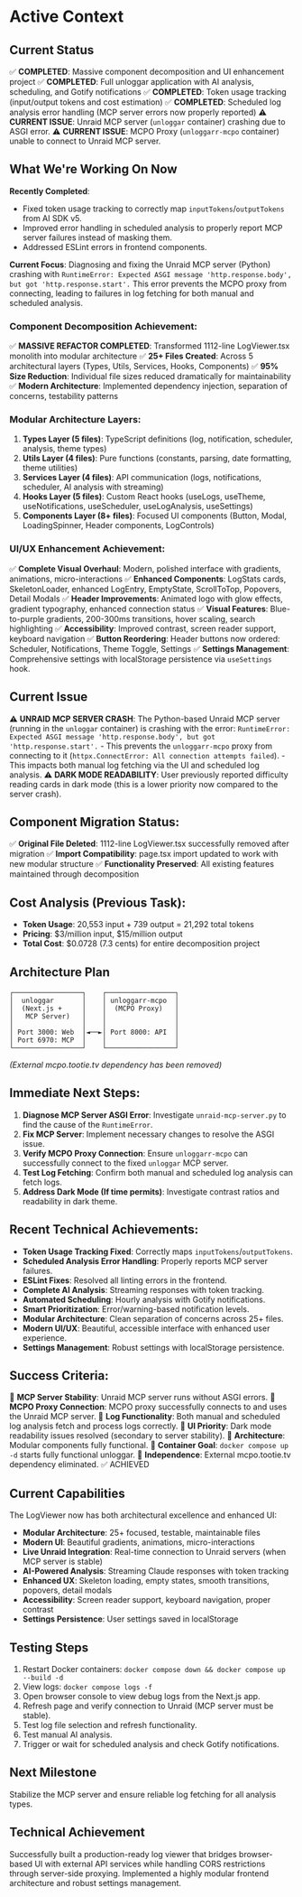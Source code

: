 # Active Context

## Current Status
✅ **COMPLETED**: Massive component decomposition and UI enhancement project
✅ **COMPLETED**: Full unloggar application with AI analysis, scheduling, and Gotify notifications
✅ **COMPLETED**: Token usage tracking (input/output tokens and cost estimation)
✅ **COMPLETED**: Scheduled log analysis error handling (MCP server errors now properly reported)
⚠️ **CURRENT ISSUE**: Unraid MCP server (`unloggar` container) crashing due to ASGI error.
⚠️ **CURRENT ISSUE**: MCPO Proxy (`unloggarr-mcpo` container) unable to connect to Unraid MCP server.

## What We're Working On Now
**Recently Completed**:
- Fixed token usage tracking to correctly map `inputTokens`/`outputTokens` from AI SDK v5.
- Improved error handling in scheduled analysis to properly report MCP server failures instead of masking them.
- Addressed ESLint errors in frontend components.

**Current Focus**: Diagnosing and fixing the Unraid MCP server (Python) crashing with `RuntimeError: Expected ASGI message 'http.response.body', but got 'http.response.start'.` This error prevents the MCPO proxy from connecting, leading to failures in log fetching for both manual and scheduled analysis.

### Component Decomposition Achievement:
✅ **MASSIVE REFACTOR COMPLETED**: Transformed 1112-line LogViewer.tsx monolith into modular architecture
✅ **25+ Files Created**: Across 5 architectural layers (Types, Utils, Services, Hooks, Components)
✅ **95% Size Reduction**: Individual file sizes reduced dramatically for maintainability
✅ **Modern Architecture**: Implemented dependency injection, separation of concerns, testability patterns

### Modular Architecture Layers:
1.  **Types Layer (5 files)**: TypeScript definitions (log, notification, scheduler, analysis, theme types)
2.  **Utils Layer (4 files)**: Pure functions (constants, parsing, date formatting, theme utilities)
3.  **Services Layer (4 files)**: API communication (logs, notifications, scheduler, AI analysis with streaming)
4.  **Hooks Layer (5 files)**: Custom React hooks (useLogs, useTheme, useNotifications, useScheduler, useLogAnalysis, useSettings)
5.  **Components Layer (8+ files)**: Focused UI components (Button, Modal, LoadingSpinner, Header components, LogControls)

### UI/UX Enhancement Achievement:
✅ **Complete Visual Overhaul**: Modern, polished interface with gradients, animations, micro-interactions
✅ **Enhanced Components**: LogStats cards, SkeletonLoader, enhanced LogEntry, EmptyState, ScrollToTop, Popovers, Detail Modals
✅ **Header Improvements**: Animated logo with glow effects, gradient typography, enhanced connection status
✅ **Visual Features**: Blue-to-purple gradients, 200-300ms transitions, hover scaling, search highlighting
✅ **Accessibility**: Improved contrast, screen reader support, keyboard navigation
✅ **Button Reordering**: Header buttons now ordered: Scheduler, Notifications, Theme Toggle, Settings
✅ **Settings Management**: Comprehensive settings with localStorage persistence via `useSettings` hook.

## Current Issue
⚠️ **UNRAID MCP SERVER CRASH**: The Python-based Unraid MCP server (running in the `unloggar` container) is crashing with the error: `RuntimeError: Expected ASGI message 'http.response.body', but got 'http.response.start'.`
    - This prevents the `unloggarr-mcpo` proxy from connecting to it (`httpx.ConnectError: All connection attempts failed`).
    - This impacts both manual log fetching via the UI and scheduled log analysis.
⚠️ **DARK MODE READABILITY**: User previously reported difficulty reading cards in dark mode (this is a lower priority now compared to the server crash).

## Component Migration Status:
✅ **Original File Deleted**: 1112-line LogViewer.tsx successfully removed after migration
✅ **Import Compatibility**: page.tsx import updated to work with new modular structure
✅ **Functionality Preserved**: All existing features maintained through decomposition

## Cost Analysis (Previous Task):
- **Token Usage**: 20,553 input + 739 output = 21,292 total tokens
- **Pricing**: $3/million input, $15/million output
- **Total Cost**: $0.0728 (7.3 cents) for entire decomposition project

## Architecture Plan
```
┌─────────────────┐    ┌─────────────────┐
│  unloggar       │    │ unloggarr-mcpo  │
│  (Next.js +     │    │  (MCPO Proxy)   │
│   MCP Server)   │    │                 │
│                 │    │                 │
│ Port 3000: Web  │◄──►│ Port 8000: API  │
│ Port 6970: MCP  │    │                 │
└─────────────────┘    └─────────────────┘
```
*(External mcpo.tootie.tv dependency has been removed)*

## Immediate Next Steps:
1.  **Diagnose MCP Server ASGI Error**: Investigate `unraid-mcp-server.py` to find the cause of the `RuntimeError`.
2.  **Fix MCP Server**: Implement necessary changes to resolve the ASGI issue.
3.  **Verify MCPO Proxy Connection**: Ensure `unloggarr-mcpo` can successfully connect to the fixed `unloggar` MCP server.
4.  **Test Log Fetching**: Confirm both manual and scheduled log analysis can fetch logs.
5.  **Address Dark Mode (If time permits)**: Investigate contrast ratios and readability in dark theme.

## Recent Technical Achievements:
- **Token Usage Tracking Fixed**: Correctly maps `inputTokens`/`outputTokens`.
- **Scheduled Analysis Error Handling**: Properly reports MCP server failures.
- **ESLint Fixes**: Resolved all linting errors in the frontend.
- **Complete AI Analysis**: Streaming responses with token tracking.
- **Automated Scheduling**: Hourly analysis with Gotify notifications.
- **Smart Prioritization**: Error/warning-based notification levels.
- **Modular Architecture**: Clean separation of concerns across 25+ files.
- **Modern UI/UX**: Beautiful, accessible interface with enhanced user experience.
- **Settings Management**: Robust settings with localStorage persistence.

## Success Criteria:
🎯 **MCP Server Stability**: Unraid MCP server runs without ASGI errors.
🎯 **MCPO Proxy Connection**: MCPO proxy successfully connects to and uses the Unraid MCP server.
🎯 **Log Functionality**: Both manual and scheduled log analysis fetch and process logs correctly.
🎯 **UI Priority**: Dark mode readability issues resolved (secondary to server stability).
🎯 **Architecture**: Modular components fully functional.
🎯 **Container Goal**: `docker compose up -d` starts fully functional unloggar.
🎯 **Independence**: External mcpo.tootie.tv dependency eliminated. ✅ ACHIEVED

## Current Capabilities
The LogViewer now has both architectural excellence and enhanced UI:
- **Modular Architecture**: 25+ focused, testable, maintainable files
- **Modern UI**: Beautiful gradients, animations, micro-interactions
- **Live Unraid Integration**: Real-time connection to Unraid servers (when MCP server is stable)
- **AI-Powered Analysis**: Streaming Claude responses with token tracking
- **Enhanced UX**: Skeleton loading, empty states, smooth transitions, popovers, detail modals
- **Accessibility**: Screen reader support, keyboard navigation, proper contrast
- **Settings Persistence**: User settings saved in localStorage

## Testing Steps
1.  Restart Docker containers: `docker compose down && docker compose up --build -d`
2.  View logs: `docker compose logs -f`
3.  Open browser console to view debug logs from the Next.js app.
4.  Refresh page and verify connection to Unraid (MCP server must be stable).
5.  Test log file selection and refresh functionality.
6.  Test manual AI analysis.
7.  Trigger or wait for scheduled analysis and check Gotify notifications.

## Next Milestone
Stabilize the MCP server and ensure reliable log fetching for all analysis types.

## Technical Achievement
Successfully built a production-ready log viewer that bridges browser-based UI with external API services while handling CORS restrictions through server-side proxying. Implemented a highly modular frontend architecture and robust settings management.
